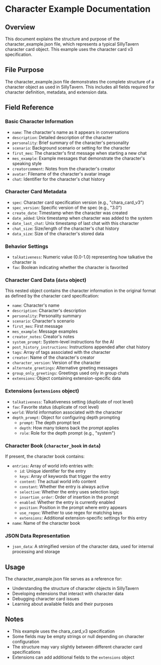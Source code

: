 # Character Example Documentation

## Overview

This document explains the structure and purpose of the character_example.json file, which represents a typical
SillyTavern character card object. This example uses the character card v3 specification.

## File Purpose

The character_example.json file demonstrates the complete structure of a character object as used in SillyTavern. This
includes all fields required for character definition, metadata, and extension data.

## Field Reference

### Basic Character Information

- `name`: The character's name as it appears in conversations
- `description`: Detailed description of the character
- `personality`: Brief summary of the character's personality
- `scenario`: Background scenario or setting for the character
- `first_mes`: The character's first message when starting a new chat
- `mes_example`: Example messages that demonstrate the character's speaking style
- `creatorcomment`: Notes from the character's creator
- `avatar`: Filename of the character's avatar image
- `chat`: Identifier for the character's chat history

### Character Card Metadata

- `spec`: Character card specification version (e.g., "chara_card_v3")
- `spec_version`: Specific version of the spec (e.g., "3.0")
- `create_date`: Timestamp when the character was created
- `date_added`: Unix timestamp when character was added to the system
- `date_last_chat`: Unix timestamp of last chat with this character
- `chat_size`: Size/length of the character's chat history
- `data_size`: Size of the character's stored data

### Behavior Settings

- `talkativeness`: Numeric value (0.0-1.0) representing how talkative the character is
- `fav`: Boolean indicating whether the character is favorited

### Character Card Data (`data` object)

This nested object contains the character information in the original format as defined by the character card
specification:

- `name`: Character's name
- `description`: Character's description
- `personality`: Personality summary
- `scenario`: Character's scenario
- `first_mes`: First message
- `mes_example`: Message examples
- `creator_notes`: Creator's notes
- `system_prompt`: System-level instructions for the AI
- `post_history_instructions`: Instructions appended after chat history
- `tags`: Array of tags associated with the character
- `creator`: Name of the character's creator
- `character_version`: Version of the character
- `alternate_greetings`: Alternative greeting messages
- `group_only_greetings`: Greetings used only in group chats
- `extensions`: Object containing extension-specific data

### Extensions (`extensions` object)

- `talkativeness`: Talkativeness setting (duplicate of root level)
- `fav`: Favorite status (duplicate of root level)
- `world`: World information associated with the character
- `depth_prompt`: Object for configuring depth prompting
    - `prompt`: The depth prompt text
    - `depth`: How many tokens back the prompt applies
    - `role`: Role for the depth prompt (e.g., "system")

### Character Book (`character_book` in `data`)

If present, the character book contains:

- `entries`: Array of world info entries with:
    - `id`: Unique identifier for the entry
    - `keys`: Array of keywords that trigger the entry
    - `content`: The actual world info content
    - `constant`: Whether the entry is always active
    - `selective`: Whether the entry uses selection logic
    - `insertion_order`: Order of insertion in the prompt
    - `enabled`: Whether the entry is currently enabled
    - `position`: Position in the prompt where entry appears
    - `use_regex`: Whether to use regex for matching keys
    - `extensions`: Additional extension-specific settings for this entry
- `name`: Name of the character book

### JSON Data Representation

- `json_data`: A stringified version of the character data, used for internal processing and storage

## Usage

The character_example.json file serves as a reference for:

- Understanding the structure of character objects in SillyTavern
- Developing extensions that interact with character data
- Debugging character card issues
- Learning about available fields and their purposes

## Notes

- This example uses the chara_card_v3 specification
- Some fields may be empty strings or null depending on character configuration
- The structure may vary slightly between different character card specifications
- Extensions can add additional fields to the `extensions` object